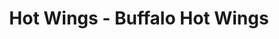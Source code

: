 ---
title: "Hot Wings - Buffalo Hot Wings"
price: "$14.00"
category: "Pizza-and-Pasta"
img: ""
desc: ""
---